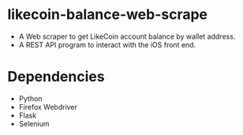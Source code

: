 # likecoin-balance-web-scrape
- A Web scraper to get LikeCoin account balance by wallet address.
- A REST API program to interact with the iOS front end.

# Dependencies
- Python
- Firefox Webdriver
- Flask
- Selenium
